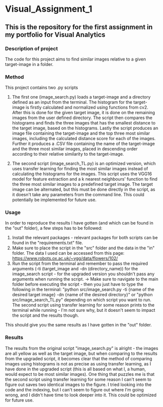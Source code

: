 # Visual_Assignment_1
## This is the repository for the first assignment in my portfolio for Visual Analytics

### Description of project 
The code for this project aims to find similar images relative to a given target-image in a folder. 

### Method
This project contains two .py scripts
1) The first one (image_search.py) loads a target-image and a directory defined as an input from the terminal. 
The histogram for the target-image is firstly calculated and normalized using functions from cv2. After this is done for the given target image, it is done on the remaining images from the user defined directory. The script then compares the histograms and finds the three images that has the smallest distance to the target image, based on the histograms. Lastly the script produces an image file containing the target-image and the top three most similar images, including the calculated distance score for each of the images. Further it produces a .CSV file containing the name of the target-image and the three most similar images, placed in descending order according to their relative similarity to the target-image.

2) The second script (image_search_TL.py) is an optimized version, which uses transfer learning for finding the most similar images instead of calculating the histograms for the images. This script uses the VGG16 model for feature extraction and a k nearest neighbours' function to find the three most similar images to a predefined target image. The target image can be alternated, but this must be done directly in the script, as it doesn't take any parameters from the command line. This could potentially be implemented for future use.  

### Usage
In order to reproduce the results I have gotten (and which can be found in the "out" folder), a few steps has to be followed:
1) Install the relevant packages - relevant packages for both scripts can be found in the "requirements.txt" file. 
2) Make sure to place the script in the "src" folder and the data in the "in" folder. The data I used can be accessed from this page: https://www.robots.ox.ac.uk/~vgg/data/flowers/102/ 
3) Run the script from the terminal and remember to pass the required arguments (-ti (target_image and -dn (directory_name)) for the image_search script - for the upgraded version you shouldn't pass any arguments when running the script. 
-> Make sure to navigate to the main folder before executing the script - then you just have to type the following in the terminal:
"python src/image_search.py -ti {name of the desired target image} -dn {name of the desired directory}" or "python src/image_search_TL.py" depending on which script you want to run. 
The second script using transfer learning for some reason prints to the terminal while running - I'm not sure why, but it doesn't seem to impact the script and the results though.

This should give you the same results as I have gotten in the "out" folder. 

### Results
The results from the original script "image_search.py" is alright - the images are all yellow as well as the target image, but when comparing to the results from the upgraded script, it becomes clear that the method of comparing images using histograms is not as precise as using transfer learning, as I have done in the upgraded script (this is all based on what I, a human, would expect to be most similar images). One thing that puzzles me is that the second script using transfer learning for some reason I can't seem to figure out saves two identical images to the figure. I tried looking into the code and the indexing, but I can't seem to figure out where I'm going wrong, and I didn't have time to look deeper into it. This could be optimized for future use. 
